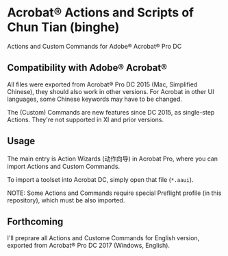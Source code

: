 # Acrobat® Actions and Scripts of Chun Tian (binghe)

Actions and Custom Commands for Adobe® Acrobat® Pro DC

## Compatibility with Adobe® Acrobat®

All files were exported from Acrobat® Pro DC 2015 (Mac, Simplified Chinese), they should also work in other versions. For Acrobat in other UI languages, some Chinese keywords may have to be changed.

The (Custom) Commands are new features since DC 2015, as single-step Actions. They're not supported in XI and prior versions.

## Usage

The main entry is Action Wizards (动作向导) in Acrobat Pro, where you can import Actions and Custom Commands.

To import a toolset into Acrobat DC, simply open that file (`*.aaui`).

NOTE: Some Actions and Commands require special Preflight profile (in this repository), which must be also imported.

## Forthcoming

I'll preprare all Actions and Custome Commands for English version, exported from Acrobat® Pro DC 2017 (Windows, English).
